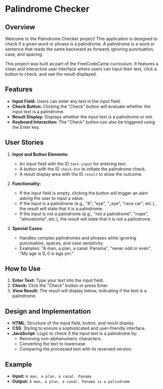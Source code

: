 # Palindrome Checker

## Overview

Welcome to the Palindrome Checker project! This application is designed to check if a given word or phrase is a palindrome. A palindrome is a word or sentence that reads the same backward as forward, ignoring punctuation, case, and spacing.

This project was built as part of the FreeCodeCamp curriculum. It features a clean and interactive user interface where users can input their text, click a button to check, and see the result displayed.

## Features

- **Input Field:** Users can enter any text in the input field.
- **Check Button:** Clicking the "Check" button will evaluate whether the input text is a palindrome.
- **Result Display:** Displays whether the input text is a palindrome or not.
- **Keyboard Interaction:** The "Check" button can also be triggered using the Enter key.

## User Stories

1. **Input and Button Elements:** 
   - An input field with the ID `text-input` for entering text.
   - A button with the ID `check-btn` to initiate the palindrome check.
   - A result display area with the ID `result` to show the outcome.

2. **Functionality:**
   - If the input field is empty, clicking the button will trigger an alert asking the user to input a value.
   - If the input is a palindrome (e.g., "A", "eye", "_eye", "race car", etc.), the result will state that it is a palindrome.
   - If the input is not a palindrome (e.g., "not a palindrome", "nope", "almostomla", etc.), the result will state that it is not a palindrome.

3. **Special Cases:**
   - Handles complex palindromes and phrases while ignoring punctuation, spaces, and case sensitivity.
   - Examples: "A man, a plan, a canal. Panama", "never odd or even", "My age is 0, 0 si ega ym."

## How to Use

1. **Enter Text:** Type your text into the input field.
2. **Check:** Click the "Check" button or press Enter.
3. **View Result:** The result will display below, indicating if the text is a palindrome.

## Design and Implementation

- **HTML**: Structure of the input field, button, and result display.
- **CSS**: Styling to ensure a sophisticated and user-friendly interface.
- **JavaScript**: Logic to check if the input text is a palindrome by:
  - Removing non-alphanumeric characters.
  - Converting the text to lowercase.
  - Comparing the processed text with its reversed version.

## Example

- **Input:** `A man, a plan, a canal. Panama`
- **Output:** `A man, a plan, a canal. Panama is a palindrome`

